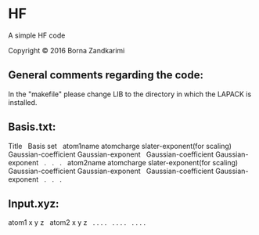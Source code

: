 # HF

A simple HF code

Copyright &copy; 2016 Borna Zandkarimi

## **General comments regarding the code**:

In the "makefile" please change LIB to the directory in which the LAPACK is installed.

## **Basis.txt**:

Title &nbsp;
Basis set &nbsp;
atom1name               atomcharge           slater-exponent(for scaling) &nbsp;
Gaussian-coefficient   Gaussian-exponent &nbsp;
Gaussian-coefficient   Gaussian-exponent &nbsp;
. &nbsp;
. &nbsp;
. &nbsp;
atom2name               atomcharge           slater-exponent(for scaling) &nbsp;
Gaussian-coefficient   Gaussian-exponent &nbsp;
Gaussian-coefficient   Gaussian-exponent &nbsp;
. &nbsp;
. &nbsp;
. &nbsp;

## **Input.xyz**:

atom1   x   y   z &nbsp;
atom2   x   y   z &nbsp;
.       .   .   . &nbsp;
.       .   .   . &nbsp;
.       .   .   . &nbsp;
